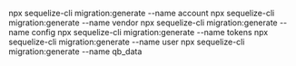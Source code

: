 npx sequelize-cli migration:generate --name account
npx sequelize-cli migration:generate --name vendor
npx sequelize-cli migration:generate --name config
npx sequelize-cli migration:generate --name tokens
npx sequelize-cli migration:generate --name user
npx sequelize-cli migration:generate --name qb_data
